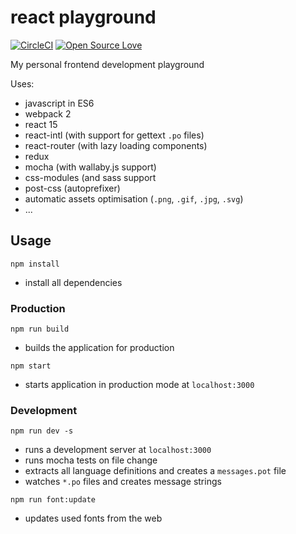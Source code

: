 # react playground

[![CircleCI](https://circleci.com/gh/Drathal/react-playground/tree/master.svg?style=shield)](https://circleci.com/gh/Drathal/react-playground/tree/master)
[![Open Source Love](https://badges.frapsoft.com/os/mit/mit.svg?v=102)](https://github.com/ellerbrock/open-source-badge/)

My personal frontend development playground

Uses:
  * javascript in ES6
  * webpack 2
  * react 15
  * react-intl (with support for gettext `.po` files)
  * react-router (with lazy loading components)
  * redux
  * mocha (with wallaby.js support)
  * css-modules (and sass support
  * post-css (autoprefixer)
  * automatic assets optimisation (`.png`, `.gif`, `.jpg`, `.svg`)
  * ...

## Usage
```shell
npm install
```
  * install all dependencies


### Production
```shell
npm run build
```
  * builds the application for production

```shell
npm start
```    
  * starts application in production mode at `localhost:3000`

### Development

```shell
npm run dev -s
```

  * runs a development server at `localhost:3000`
  * runs mocha tests on file change
  * extracts all language definitions and creates a `messages.pot` file
  * watches `*.po` files and creates message strings

```shell
npm run font:update
```
  * updates used fonts from the web
